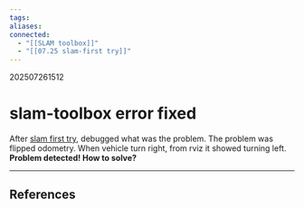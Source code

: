```yaml
---
tags: 
aliases: 
connected:
  - "[[SLAM toolbox]]"
  - "[[07.25 slam-first try]]"
---
```

202507261512
# slam-toolbox error fixed
After [slam first try](07.25%20slam-first%20try.md), debugged what was the problem.
The problem was flipped odometry. When vehicle turn right, from rviz it showed turning left.
**Problem detected! How to solve?** 




---
## References
